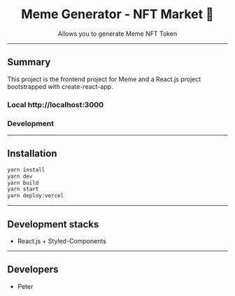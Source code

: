 <div align="center">
<h1>Meme Generator - NFT Market 🎣</h1>

<p>Allows you to generate Meme NFT Token</p>
</div>

---
## Summary

This project is the frontend project for Meme and a React.js project bootstrapped with create-react-app.

### Local http://localhost:3000
### Development

---
## Installation

```bash
yarn install
yarn dev
yarn build
yarn start
yarn deploy:vercel
```
---
## Development stacks

* React.js + Styled-Components
---
## Developers
* Peter